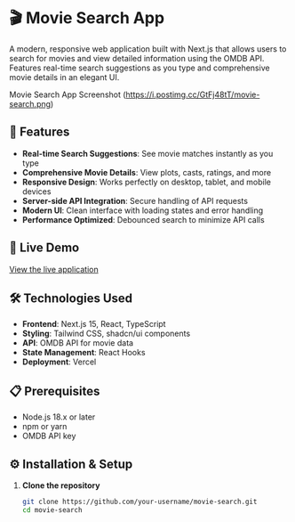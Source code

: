 # 🎬 Movie Search App

A modern, responsive web application built with Next.js that allows users to search for movies and view detailed information using the OMDB API. Features real-time search suggestions as you type and comprehensive movie details in an elegant UI.

Movie Search App Screenshot (https://i.postimg.cc/GtFj48tT/movie-search.png) 

## 🌟 Features

- **Real-time Search Suggestions**: See movie matches instantly as you type
- **Comprehensive Movie Details**: View plots, casts, ratings, and more
- **Responsive Design**: Works perfectly on desktop, tablet, and mobile devices
- **Server-side API Integration**: Secure handling of API requests
- **Modern UI**: Clean interface with loading states and error handling
- **Performance Optimized**: Debounced search to minimize API calls

## 🚀 Live Demo

[View the live application](https://movie-search-web-sigma.vercel.app/)

## 🛠️ Technologies Used

- **Frontend**: Next.js 15, React, TypeScript
- **Styling**: Tailwind CSS, shadcn/ui components
- **API**: OMDB API for movie data
- **State Management**: React Hooks
- **Deployment**: Vercel

## 📋 Prerequisites

- Node.js 18.x or later
- npm or yarn
- OMDB API key

## ⚙️ Installation & Setup

1. **Clone the repository**
   ```bash
   git clone https://github.com/your-username/movie-search.git
   cd movie-search
